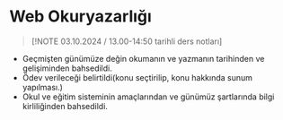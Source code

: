 # Web Okuryazarlığı

> [!NOTE 03.10.2024 / 13.00-14:50 tarihli ders notları]

- Geçmişten günümüze değin okumanın ve yazmanın tarihinden ve gelişiminden bahsedildi.
- Ödev verileceği belirtildi(konu seçtirilip, konu hakkında sunum yapılması.)
- Okul ve eğitim sisteminin amaçlarından ve günümüz şartlarında bilgi kirliliğinden bahsedildi.